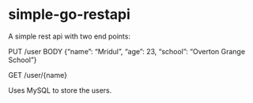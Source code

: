 # simple-go-restapi

A simple rest api with two end points:

PUT /user BODY {“name”: “Mridul”, “age”: 23, “school”: “Overton Grange School”}

GET /user/{name}

Uses MySQL to store the users. 
